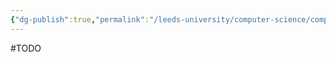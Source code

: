```yaml
---
{"dg-publish":true,"permalink":"/leeds-university/computer-science/compulsory-modules/databases/old/relational-data-model/relational-algebra/cartesian-product/"}
---
```


#TODO 